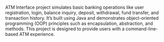 ATM Interface project simulates basic banking operations like user registration, login, balance inquiry, deposit, withdrawal, fund transfer, and transaction history. It’s built using Java and demonstrates object-oriented programming (OOP) principles such as encapsulation, abstraction, and methods. 
This project is designed to provide users with a command-line-based ATM experience.
